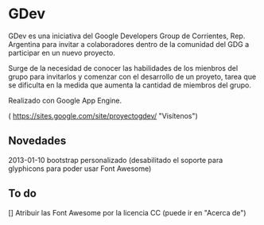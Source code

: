 GDev
====

GDev es una iniciativa del Google Developers Group de Corrientes, Rep. Argentina para invitar a colaboradores dentro de la comunidad del GDG a participar en un nuevo proyecto.

Surge de la necesidad de conocer las habilidades de los mienbros del grupo para invitarlos y comenzar con el desarrollo de un proyeto, tarea que se dificulta en la medida que aumenta la cantidad de miembros del grupo.

Realizado con Google App Engine.

( https://sites.google.com/site/proyectogdev/ "Visítenos")

Novedades
---------

2013-01-10 bootstrap personalizado (desabilitado el soporte para glyphicons para poder usar Font Awesome)

To do
-----

[] Atribuir las Font Awesome por la licencia CC (puede ir en "Acerca de")
